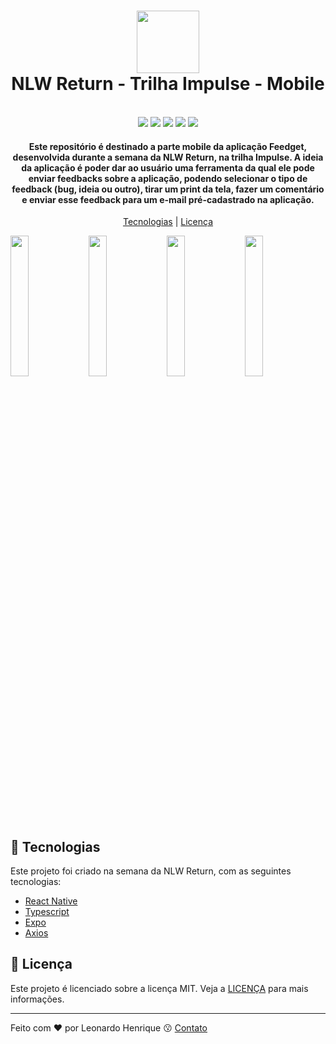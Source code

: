 <h1 align="center">
  <img src="https://i.ibb.co/Qk8ypTQ/yellow-icon.png" width="100">
  <br>
  NLW Return - Trilha Impulse - Mobile
</h1>

<p align="center">
  <br>
  <img src="https://img.shields.io/github/languages/top/leohpc/NLW_Impulse_Return_Mobile">
  <img src="https://img.shields.io/github/issues/leohpc/NLW_Impulse_Return_Mobile">
  <img src="https://img.shields.io/github/forks/leohpc/NLW_Impulse_Return_Mobile">
  <img src="https://img.shields.io/github/stars/leohpc/NLW_Impulse_Return_Mobile">
  <img src="https://img.shields.io/static/v1?label=license&message=MIT&color=E51C44">
</p>

<h4 align="center">
  Este repositório é destinado a parte mobile da aplicação Feedget, desenvolvida durante a semana da NLW Return, na trilha Impulse. A ideia da aplicação é poder dar ao usuário uma ferramenta da qual ele pode enviar feedbacks sobre a aplicação, podendo selecionar o tipo de feedback (bug, ideia ou outro), tirar um print da tela, fazer um comentário e enviar esse feedback para um e-mail pré-cadastrado na aplicação.
</h4>

<p align="center">
  <a href="#rocket-tecnologias">Tecnologias</a> | <a href="#memo-licença">Licença</a>
</p>


  <div>
    <img src="https://i.ibb.co/ZzN3Q3M/1652038952519.jpg" width="24%">
    <img src="https://i.ibb.co/YpdWkF6/1652038952499.jpg" width="24%">
    <img src="https://i.ibb.co/PxRSJCw/1652038952481.jpg" width="24%">
    <img src="https://i.ibb.co/09ynqHX/1652038952460.jpg" width="24%">
  </div>


## :rocket: Tecnologias

Este projeto foi criado na semana da NLW Return, com as seguintes tecnologias:

- [React Native](https://reactnative.dev)
- [Typescript](https://www.typescriptlang.org/)
- [Expo](https://expo.dev)
- [Axios](https://axios-http.com)

## :memo: Licença

Este projeto é licenciado sobre a licença MIT. Veja a [LICENÇA](https://opensource.org/licenses/MIT) para mais informações.

---

Feito com ❤ por Leonardo Henrique :kissing: [Contato](https://opensource.org/licenses/MIT)
